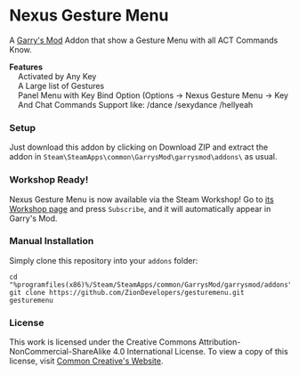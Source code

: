 Nexus Gesture Menu
=====

A [Garry's Mod][] Addon that show a Gesture Menu with all ACT Commands Know.

<b>Features</b><br>
&nbsp;&nbsp;&nbsp;&nbsp;Activated by Any Key <br>
&nbsp;&nbsp;&nbsp;&nbsp;A Large list of Gestures <br>
&nbsp;&nbsp;&nbsp;&nbsp;Panel Menu with Key Bind Option (Options -> Nexus Gesture Menu -> Key <br>
&nbsp;&nbsp;&nbsp;&nbsp;And Chat Commands Support like: /dance /sexydance /hellyeah <br>

### Setup

Just download this addon by clicking on Download ZIP and extract the addon in ````Steam\SteamApps\common\GarrysMod\garrysmod\addons\```` as usual.

### Workshop Ready!

Nexus Gesture Menu is now available via the Steam Workshop! Go to [its Workshop page][workshop] and press `Subscribe`, and it will automatically appear in Garry's Mod.

### Manual Installation

Simply clone this repository into your `addons` folder:

    cd "%programfiles(x86)%/Steam/SteamApps/common/GarrysMod/garrysmod/addons"
    git clone https://github.com/ZionDevelopers/gesturemenu.git gesturemenu

### License

This work is licensed under the Creative Commons Attribution-NonCommercial-ShareAlike 4.0 International License.
To view a copy of this license, visit [Common Creative's Website][License].

[Garry's Mod]: <http://garrysmod.com/>
[workshop]: <http://steamcommunity.com/sharedfiles/filedetails/?id=145640726>
[Exsto]: <https://github.com/prefanatic/exsto>
[License]: <https://creativecommons.org/licenses/by-nc-sa/4.0/>
